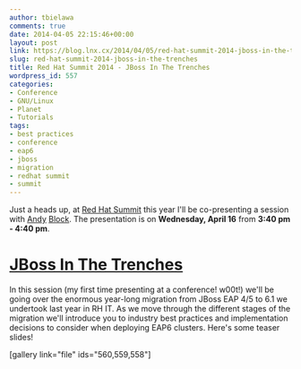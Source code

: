 ```yaml
---
author: tbielawa
comments: true
date: 2014-04-05 22:15:46+00:00
layout: post
link: https://blog.lnx.cx/2014/04/05/red-hat-summit-2014-jboss-in-the-trenches/
slug: red-hat-summit-2014-jboss-in-the-trenches
title: Red Hat Summit 2014 - JBoss In The Trenches
wordpress_id: 557
categories:
- Conference
- GNU/Linux
- Planet
- Tutorials
tags:
- best practices
- conference
- eap6
- jboss
- migration
- redhat summit
- summit
---
```


Just a heads up, at [Red Hat Summit](http://www.redhat.com/summit/) this year I'll be co-presenting a session with [Andy](http://blog.andyserver.com/) [Block](https://twitter.com/sabre1041). The presentation is on **Wednesday, April 16** from **3:40 pm - 4:40 pm**.


# [JBoss In The Trenches](http://www.redhat.com/summit/sessions/#208)




In this session (my first time presenting at a conference! w00t!) we'll be going over the enormous year-long migration from JBoss EAP 4/5 to 6.1 we undertook last year in RH IT. As we move through the different stages of the migration we'll introduce you to industry best practices and implementation decisions to consider when deploying EAP6 clusters. Here's some teaser slides!





[gallery link="file" ids="560,559,558"]
